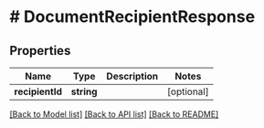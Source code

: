 # # DocumentRecipientResponse

## Properties

Name | Type | Description | Notes
------------ | ------------- | ------------- | -------------
**recipientId** | **string** |  | [optional]

[[Back to Model list]](../../README.md#models) [[Back to API list]](../../README.md#endpoints) [[Back to README]](../../README.md)
